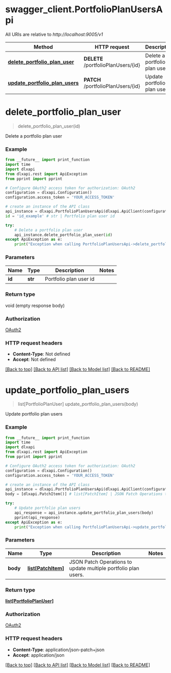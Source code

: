 # swagger_client.PortfolioPlanUsersApi

All URIs are relative to *http://localhost:9005/v1*

Method | HTTP request | Description
------------- | ------------- | -------------
[**delete_portfolio_plan_user**](PortfolioPlanUsersApi.md#delete_portfolio_plan_user) | **DELETE** /portfolioPlanUsers/{id} | Delete a portfolio plan user
[**update_portfolio_plan_users**](PortfolioPlanUsersApi.md#update_portfolio_plan_users) | **PATCH** /portfolioPlanUsers/{id} | Update portfolio plan users


# **delete_portfolio_plan_user**
> delete_portfolio_plan_user(id)

Delete a portfolio plan user

### Example

```python
from __future__ import print_function
import time
import dlxapi
from dlxapi.rest import ApiException
from pprint import pprint

# Configure OAuth2 access token for authorization: OAuth2
configuration = dlxapi.Configuration()
configuration.access_token = 'YOUR_ACCESS_TOKEN'

# create an instance of the API class
api_instance = dlxapi.PortfolioPlanUsersApi(dlxapi.ApiClient(configuration))
id = 'id_example' # str | Portfolio plan user id

try:
    # Delete a portfolio plan user
    api_instance.delete_portfolio_plan_user(id)
except ApiException as e:
    print("Exception when calling PortfolioPlanUsersApi->delete_portfolio_plan_user: %s\n" % e)
```

### Parameters

Name | Type | Description  | Notes
------------- | ------------- | ------------- | -------------
 **id** | **str**| Portfolio plan user id | 

### Return type

void (empty response body)

### Authorization

[OAuth2](../README.md#OAuth2)

### HTTP request headers

 - **Content-Type**: Not defined
 - **Accept**: Not defined

[[Back to top]](#) [[Back to API list]](../README.md#documentation-for-api-endpoints) [[Back to Model list]](../README.md#documentation-for-models) [[Back to README]](../README.md)

# **update_portfolio_plan_users**
> list[PortfolioPlanUser] update_portfolio_plan_users(body)

Update portfolio plan users

### Example

```python
from __future__ import print_function
import time
import dlxapi
from dlxapi.rest import ApiException
from pprint import pprint

# Configure OAuth2 access token for authorization: OAuth2
configuration = dlxapi.Configuration()
configuration.access_token = 'YOUR_ACCESS_TOKEN'

# create an instance of the API class
api_instance = dlxapi.PortfolioPlanUsersApi(dlxapi.ApiClient(configuration))
body = [dlxapi.PatchItem()] # list[PatchItem] | JSON Patch Operations to update multiple portfolio plan users.

try:
    # Update portfolio plan users
    api_response = api_instance.update_portfolio_plan_users(body)
    pprint(api_response)
except ApiException as e:
    print("Exception when calling PortfolioPlanUsersApi->update_portfolio_plan_users: %s\n" % e)
```

### Parameters

Name | Type | Description  | Notes
------------- | ------------- | ------------- | -------------
 **body** | [**list[PatchItem]**](PatchItem.md)| JSON Patch Operations to update multiple portfolio plan users. | 

### Return type

[**list[PortfolioPlanUser]**](PortfolioPlanUser.md)

### Authorization

[OAuth2](../README.md#OAuth2)

### HTTP request headers

 - **Content-Type**: application/json-patch+json
 - **Accept**: application/json

[[Back to top]](#) [[Back to API list]](../README.md#documentation-for-api-endpoints) [[Back to Model list]](../README.md#documentation-for-models) [[Back to README]](../README.md)

